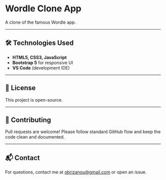 
# Wordle Clone App

A clone of the famous Wordle app.

---

## 🛠️ Technologies Used

- **HTML5, CSS3, JavaScript**
- **Bootstrap 5** for responsive UI
- **VS Code** (development IDE)

---

## 📄 License

This project is open-source.

---

## 🤝 Contributing

Pull requests are welcome! Please follow standard GitHub flow and keep the code clean and documented.

---

## 📬 Contact

For questions, contact me at [obrizanou@gmail.com](mailto:obrizanou@gmail.com) or open an issue.
